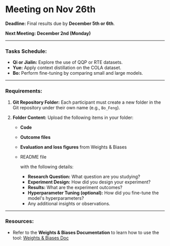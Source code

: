 # Meeting on Nov 26th 

**Deadline:** Final results due by **December 5th or 6th**.

**Next Meeting:** **December 2nd (Monday)**

------

### **Tasks Schedule:**

- **Qi or Jialin:** Explore the use of QQP or RTE datasets.
- **Yue:** Apply context distillation on the COLA dataset.
- **Bo:** Perform fine-tuning by comparing small and large models.

------

### **Requirements:**

1. **Git Repository Folder:**
    Each participant must create a new folder in the Git repository under their own name (e.g., `Bo_Feng`).

2. **Folder Content:**
    Upload the following items in your folder:

   - **Code**

   - **Outcome files**

   - **Evaluation and loss figures** from Weights & Biases

   - README file

      with the following details:

     - **Research Question:** What question are you studying?
     - **Experiment Design:** How did you design your experiment?
     - **Results:** What are the experiment outcomes?
     - **Hyperparameter Tuning (optional):** How did you fine-tune the model's hyperparameters?
     - Any additional insights or observations.

------

### **Resources:**

- Refer to the **Weights & Biases Documentation** to learn how to use the tool: [Weights & Biases Doc](https://docs.wandb.ai/guides/)